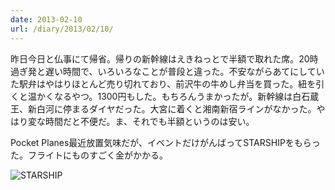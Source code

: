 ```yaml
---
date: 2013-02-10
url: /diary/2013/02/10/
---
```


昨日今日と仏事にて帰省。帰りの新幹線はえきねっとで半額で取れた席。20時過ぎ発と遅い時間で、いろいろなことが普段と違った。不安ながらあてにしていた駅弁はやはりほとんど売り切れており、前沢牛の牛めし弁当を買った。紐を引くと温かくなるやつ。1300円もした。もちろんうまかったが。新幹線は白石蔵王、新白河に停まるダイヤだった。大宮に着くと湘南新宿ラインがなかった。やはり変な時間だと不便だ。ま、それでも半額というのは安い。

Pocket Planes最近放置気味だが、イベントだけがんばってSTARSHIPをもらった。フライトにものすごく金がかかる。

![STARSHIP](https://pbs.twimg.com/media/BCvZE11CMAEXZXk.jpg "STARSHIP")